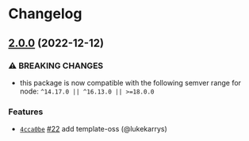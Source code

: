 # Changelog

## [2.0.0](https://github.com/npm/npm-user-validate/compare/v1.0.1...v2.0.0) (2022-12-12)

### ⚠️ BREAKING CHANGES

* this package is now compatible with the following semver range for node: `^14.17.0 || ^16.13.0 || >=18.0.0`

### Features

* [`4cca0be`](https://github.com/npm/npm-user-validate/commit/4cca0be1d3c101f309a3128303d218b1b58c4596) [#22](https://github.com/npm/npm-user-validate/pull/22) add template-oss (@lukekarrys)
